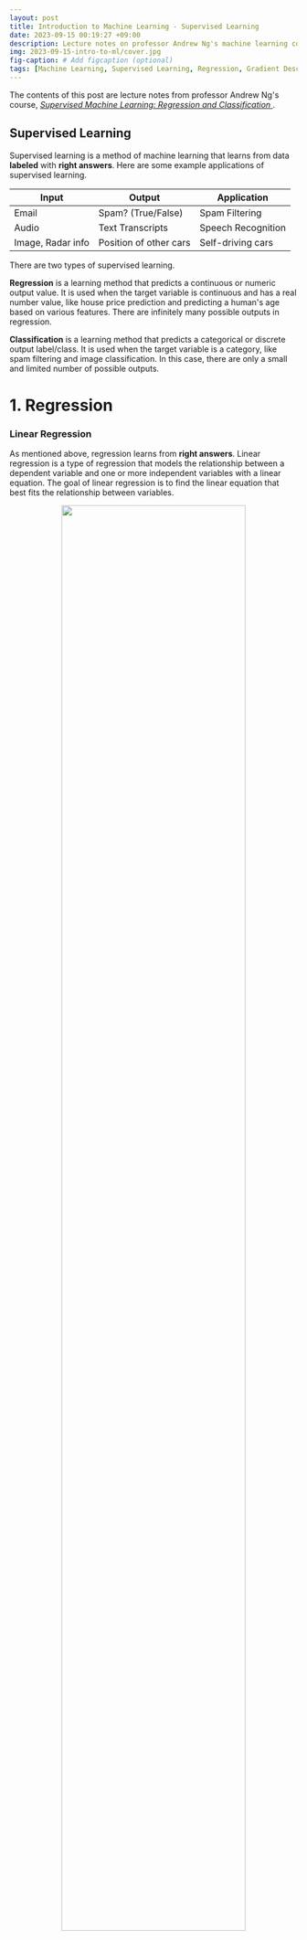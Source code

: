 ```yaml
---
layout: post
title: Introduction to Machine Learning - Supervised Learning
date: 2023-09-15 00:19:27 +09:00
description: Lecture notes on professor Andrew Ng's machine learning course
img: 2023-09-15-intro-to-ml/cover.jpg
fig-caption: # Add figcaption (optional)
tags: [Machine Learning, Supervised Learning, Regression, Gradient Descent, Classification]
---
```


The contents of this post are lecture notes from professor Andrew Ng's course, 
<a href="https://www.coursera.org/learn/machine-learning" target="_blank">
  *Supervised Machine Learning: Regression and Classification*
</a>
.

## Supervised Learning

Supervised learning is a method of machine learning that learns from data **labeled** with **right answers**. Here are some example applications of supervised learning.

| Input | Output | Application |
| -------- | -------- | -------- |
| Email | Spam? (True/False) | Spam Filtering |
| Audio | Text Transcripts | Speech Recognition |
| Image, Radar info | Position of other cars | Self-driving cars |

There are two types of supervised learning.

**Regression** is a learning method that predicts a continuous or numeric output value. It is used when the target variable is continuous and has a real number value, like house price prediction and predicting a human's age based on various features. 
There are infinitely many possible outputs in regression.

**Classification** is a learning method that predicts a categorical or discrete output label/class. It is used when the target variable is a category, like spam filtering and image classification. In this case, there are only a small and limited number of possible outputs.

# 1. Regression

### Linear Regression

As mentioned above, regression learns from **right answers**. Linear regression is a type of regression that models the relationship between a dependent variable and one or more independent variables with a linear equation. The goal of linear regression is to find the linear equation that best fits the relationship between variables.

<p align="center">
  <img src="/assets/img/2023-09-15-intro-to-ml/01/linear-regression.png" width="80%" height="80%">
 </p>
<p align="center"><b><i>Linear Regression</i></b></p>

Linear regression with a single feature \\(x\\) is mathematically expressed as follows.

\\[f_{w, b}(x) = wx + b\\]

* \\(x\\) : input variable feature
* \\(y\\) : output variable feature / *target* variable
* \\(\hat y\\) : prediction (estimated y)
* \\(m\\) : number of training examples
* \\((x, y)\\) : single training example
* \\((x^{(i)}, y^{(i)})\\) : \\(i^{th}\\) training example

### Cost Function

A **Cost Function** is a function that quantifies how well a machine learning model's prediction matches the actual values. 
The goal is to minimize the cost function, and a cost function with 2 parameters can be visualized with a contour plot.
A contour plot with the shape close to a circle has better performance.

<p align="center">
  <img src="/assets/img/2023-09-15-intro-to-ml/01/contour-plot.png" width="80%" height="80%">
 </p>
<p align="center"><b><i>Cost function visualized as a contour plot</i></b></p>

The cost function of model \\(f_{w, b}(x) = wx + b\\) is mathematically expressed as follows.

\\[J(w,b)=\frac 1 {2m} \sum_{i=1}^m(f_{w,b}(x^{(i)})-y^{(i)})^2\\]

* \\(w\\) : weight(s)
* \\(b\\) : bias

### Gradient Descent

**Gradient Descent** is an optimization algorithm that minimizes the cost function. The basic idea is to iteratively adjust model parameters and decrease the cost function.
The following is a mathematical expression and pseudo code of gradient descent with one weight parameter.

\\[w=w-\alpha \space \frac \partial {\partial w}J(w,b)\\]
\\[b=b-\alpha \space \frac \partial {\partial b}J(w,b)\\]
<p align="center"><b><i>Mathematical expression of gradient descent</i></b></p>

```python
# Repeat until convergence
tmp_w = w - α * dj_dw
tmp_b = w - α * dj_db
w = tmp_w
b = tmp_b
```
<p align="center"><b><i>Pseudo code of gradient descent</i></b></p>

\\(\alpha\\) is the learning rate. If the learning rate is too small, the algorithm is slow. If the learning rate is too big, the algorithm may overshoot and fail to converge.
Below is the mathematical expression of gradient descent for linear regression.

\\[\frac \partial {\partial w}J(w,b)=\frac 1 m \sum_{i=1}^m(f_{w,b}(x^{(i)})-y^{(i)})x^{(i)}\\]
\\[\frac \partial {\partial b}J(w,b)=\frac 1 m \sum_{i=1}^m(f_{w,b}(x^{(i)})-y^{(i)})\\]
<p align="center"><b><i>Gradient descent of linear regression</i></b></p>

### Linear Regression with Multiple features

Linear regression can be expressed with multiple parameters. Each parameter represents an individual feature.

\\[f_{\vec w,b}(\vec x) = w_1x_1+w_2x_2+\space ... \space+w_nx_n+b\\]

* \\(\vec w = \begin{bmatrix} w_1 & w_2 & w_3 & ... & w_n \end{bmatrix}\\)
* \\(b\\) is a number
* \\(\vec x = \begin{bmatrix} x_1 & x_2 & x_3 & ... & x_n \end{bmatrix}\\)

Therefore, in vector notation the model can be expressed as

\\[f_{\vec w, b}(\vec x) = \vec w \cdot \vec x + b\\]

This is also known as multiple linear regression, which is a type of linear regression with two or more independent variables.

### Gradient Descent for Multiple Linear Regression

Each iteration of gradient descent for multiple linear regression is expressed as follows.

\\[w_1=w_1-\alpha \space \frac 1 m \sum_{i=1}^m(f_{\vec w,b}(\vec x^{(i)})-y^{(i)})x_1^{(i)}\\]
\\[...\\]
\\[w_n=w_n-\alpha \space \frac 1 m \sum_{i=1}^m(f_{\vec w,b}(\vec x^{(i)})-y^{(i)})x_n^{(i)}\\]
\\[b=b-\alpha \space \frac 1 m \sum_{i=1}^m(f_{w,b}(x^{(i)})-y^{(i)})\\]

In each iteration, \\(w_j\space(j=1\space...\space n)\\) and \\(b\\) is simultaneously updated.

* \\(x_j\\) : \\(j^{th}\\) feature
* \\(n\\) : number of features
* \\(\vec x ^{(i)}\\) : features of \\(i^{th}\\) training example (row vector)
* \\(x_j^{(i)}\\) : value of feature \\(j\\) in \\(i^{th}\\) training example

### Feature Scaling

**Feature scaling** is a technique that speeds up gradient descent. Below is a simple example of how it is applied.

\\(300\le x_1\le 2000, \space 0\le x_2\le5\\)

\\(\rightarrow 0.15\le \frac {x_1} {2000}\le 1,\space 0\le \frac {x_2} 5\le1\\)

\\(\rightarrow 0.15\le x_1'\le1,\space 0\le x_2'\le1\\)

Some well known examples of feature scaling are **Mean normalization** and **Z-Score normalization**.

\\[300\le x_1\le 2000, \space 0\le x_2\le5,\space \mu_1 = 600,\space \mu_2 = 2.3 \space \space (\mu_1, \mu_2 \text{ are average of } x_1 \text{ and } x_2)\\]

\\[\rightarrow x_1'=\frac {x_1-\mu_1} {2000-300}, \space x_2'=\frac {x_2-\mu_2} {5-0}\\]

\\[-0.18\le x_1'\le 0.82, \space -0.46\le x_2'\le0.54\\]

<p align="center"><b><i>Mean Normalization</i></b></p>

\\[x_1 = \frac {x_1-\mu_1} {\sigma_1}, \space x_2 = \frac {x_2-\mu_2} {\sigma_2} \space (\sigma_1, \sigma_2 \text{ are standard deviation of } x_1 \text{ and } x_2)\\]

<p align="center"><b><i>Z-Score Normalization (Standardization)</i></b></p>

### Feature Engineering

**Feature engineering** is a process of selecting a set of features and creating new features from them. Below is an example.

\\[f_{\vec w, b}(\vec x)=w_1x_1+w_2x_2+b\\]

* \\(x_1\\) : frontage
* \\(x_2\\) : depth
* \\(x_3\\) : area (frontage * depth) \\(\rightarrow\\) **NEW FEATURE**

### Polynomial Regression

Polynomial regression is a type of regression where the relationship between dependent and independent variable is expressed as an nth degree polynomial.

\\[f_{\vec w, b}(x)=w_1x+w_2x^2+w_3x^3+b\\]
\\[f_{\vec w, b}(x)=w_1x+w_2\sqrt x + b\\]
<p align="center"><b><i>Polynomial regression</i></b></p>

# 2. Classification

### Binary Classification

**Binary classification** is a type of supervised machine learning task where the goal is to categorize data into one of two possible categories/classes/labels. The target variable in this case is binary, meaning it can take only 2 distinct values.

\\[\text{if } f_{w,b}(x)<0.5 \rightarrow \hat y = 0\\]
\\[\text{if } f_{w,b}(x)\ge 0.5 \rightarrow \hat y = 1\\]
<p align="center"><b><i>Example of binary classification</i></b></p>

### Logistic Regression

In contrast to linear regression, **logistic regression** is a type of regression that models the probability of a binary outcome as a function of one or more independent variables or features. The goal of logistic regression is to find the relationship between the independent variables and the probability of a particular outcome. The logistic function, or the **sigmoid function** is used to model the relationship.

\\[g(z)=\frac 1 {1+e^{-z}} \space(z=\vec w \cdot \vec x + b)\\]

<p align="center"><b><i>Sigmoid function</i></b></p>

This can be rewritten as follows

\\[f_{\vec w, b}(\vec x)= g(\vec w\cdot \vec x+b)= \frac {1} {1+e^{-(\vec w\cdot \vec x+b)}}\\]

which is equal to the probability that the class is 1.

* \\(f_{\vec w,b}(\vec x) = 0.7\space\\) indicates that there is a 70% chance that \\(y\\) is 1.
* \\(f_{\vec w, b}(\vec x) = P(y=1\|\vec x;\vec w,b)\space\\) indicates the probability that \\(y\\) is 1, given input \\(\vec x\\) and parameters \\(\vec w\\), \\(b\\).

### Decision Boundary

A **decision Boundary** is the boundary or dividing line that separates different classes or categories in a dataset.

\\[f_{\vec w, b}(\vec x)=g(z)=g(w_1x_1+w_2x_2+b)\\]
\\[w_1=1,w_2=1,b=-3\\]
\\[z=\vec w \cdot \vec x + b = 0\\]
\\[=x_1+x_2-3 = 0\\]
\\[\therefore x_1+x_2=3\\]
<p align="center"><b><i>Linear decision boundary</i></b></p>

\\[f_{\vec w, b}(\vec x)=g(z)=g(w_1x_1^2+w_2x_2^2+b)\\]
\\[w_1=1,w_2=1,b=-1\\]
\\[z=x_1^2+x_2^2-1=0\\]
\\[\therefore x_1^2+x_2^2=1\\]
<p align="center"><b><i>Non-linear decision boundary</i></b></p>

### Cost Function for Logistic Regression

The loss function for logistic regression \\(L(f_{\vec w, b}(\vec x^{(i)}), y^{(i)})=\\)
\\[-log(f_{\vec w, b}(\vec x^{(i)})) \space\space (if\space\space y^{(i)} = 1)\\]
\\[-log(1-f_{\vec w, b}(\vec x^{(i)})) \space\space (if\space\space y^{(i)} = 0)\\]

1. if \\(y^{(i)}=1\\),
   
   \\(L(f_{\vec w, b}(\vec x^{(i)}), y^{(i)})= -log(f_{\vec w, b}(\vec x^{(i)}))\\)
   * As \\(f_{\vec w, b}(\vec x^{(i)}) \rightarrow 1\\) then loss \\(\rightarrow 0\\)
   * As \\(f_{\vec w, b}(\vec x^{(i)}) \rightarrow 0\\) then loss \\(\rightarrow \infty\\)
2. if \\(y^{(i)}=0\\)
   
   \\(L(f_{\vec w, b}(\vec x^{(i)}), y^{(i)})= -log(1-f_{\vec w, b}(\vec x^{(i)}))\\)
   * As \\(f_{\vec w, b}(\vec x^{(i)}) \rightarrow 0\\) then loss \\(\rightarrow 0\\)
   * As \\(f_{\vec w, b}(\vec x^{(i)}) \rightarrow 1\\) then loss \\(\rightarrow \infty\\)

This can be simplified as
\\[L(f_{\vec w, b}(\vec x^{(i)}), y^{(i)})=-y^{(i)}\space log(f_{\vec w, b}(\vec x^{(i)}))-(1-y^{(i)})\space log(1-f_{\vec w, b}(\vec x^{(i)}))\text{ (Convex, Single global minimum)}\\]

And therefore the cost function is
\\[J(\vec w,b)=-\frac 1 m \sum_{i=1}^m[y^{(i)}\space log(f_{\vec w, b}(\vec x^{(i)}))+(1-y^{(i)})\space log(1-f_{\vec w, b}(\vec x^{(i)}))]\\]

<p align="center"><b><i>Simplified cost function for logistic regression</i></b></p>

### Gradient Descent for Logistic Regression

Gradient descent for logistic regression is performed as follows.

\\[w_j=w_j-\alpha \space \frac 1 m \sum_{i=1}^m(f_{\vec w,b}(\vec x^{(i)})-y^{(i)})x_j^{(i)}\\]
\\[b=b-\alpha \space \frac 1 m \sum_{i=1}^m(f_{w,b}(x^{(i)})-y^{(i)})\\]
In each iteration, \\(w_j\space(j=1\space...\space n)\\) and \\(b\\) is simultaneously updated. For logistic regression, \\(f_{\vec w,b}(\vec x) = \frac 1 {1+e^{-(\vec w \cdot \vec x + b)}}\\).

### Overfitting and Underfitting

**Overfitting** is a problem where the machine learning model learns too well and takes into account noise, random fluctuations or anomalies and misses the true pattern. **Underfitting** is a problem where the model is too simple to capture a pattern in training data. Here is a comparison of each case.

<p align="center">
  <img src="/assets/img/2023-09-15-intro-to-ml/01/overfitting.png" width="80%" height="80%">
 </p>
<p align="center"><b><i>Comparison of underfitting, overfitting and optimal fitting</i></b></p>

1. Underfit
  * **High Bias**
  * ***Does not fit*** the training set well
    
2. Overfit
  * **High Variance**
  * Fits training set ***extremely*** well, but does not work well with new examples that are not in the training set
    
3. Optimal
  * **Generalizes Well**
  * Fits training set well

### Regularization

Regularization is a technique used to prevent overfitting and improve generalization of a model.

* **Cost Function with Regularization**
   \\[J(\vec w, b)=\frac 1 {2m} \sum_{i=1}^m (f_{\vec w,b}(\vec x^{(i)})-y^{(i)})^2+\frac \lambda {2m}\sum_{j=1}^nw_j^2\\]
   * \\(\frac \lambda {2m}\sum_{j=1}^nw_j^2\\) is the regularization term.
   * \\(\lambda\\) is the regularization parameter. \\((\lambda > 0)\\)
   * if \\(\lambda > 0\\), it is the same as not using regularization. (overfit)
   * if \\(\lambda = 10^{10}, f(x) \approx b\\), model is underfit.
* **Regularized Linear Regression**
   \\[w_j=w_j-\alpha \space [\frac 1 m \sum_{i=1}^m(f_{\vec w,b}(\vec x^{(i)})-y^{(i)})x_j^{(i)}+\frac \lambda {m}w_j]\\]
  \\[b=b-\alpha \space \frac 1 m \sum_{i=1}^m(f_{w,b}(x^{(i)})-y^{(i)})\\]
  <p align="center"><b><i>One iteration</i></b></p>
   * \\(\frac \partial {\partial w_j} J(\vec w,b)=\frac 1 m \sum_{i=1}^m(f_{\vec w,b}(\vec x^{(i)})-y^{(i)})x_j^{(i)}+\frac \lambda {m}w_j\\)
   * \\(w_j=w_j(1-\alpha \frac \lambda m)-\alpha \space \frac 1 m \sum_{i=1}^m(f_{\vec w,b}(\vec x^{(i)})-y^{(i)})x_j^{(i)}\\)
     * \\((1-\alpha \frac \lambda m)\\) is a number slightly smaller than 1, so multiplying this to \\(w_j\\) means after every iteration, \\(w_j\\) shrinks slightly.
* **Regularized Logistic Regression**
  \\[w_j=w_j-\alpha \space [\frac 1 m \sum_{i=1}^m(f_{\vec w,b}(\vec x^{(i)})-y^{(i)})x_j^{(i)}+\frac \lambda {m}w_j]\\]
  \\[b=b-\alpha \space \frac 1 m \sum_{i=1}^m(f_{w,b}(x^{(i)})-y^{(i)})\\]
  <p align="center"><b><i>One iteration</i></b></p>
  \\[J(\vec w,b)=-\frac 1 m \sum_{i=1}^m [y^{(i)}\space log(f_{\vec w, b}(\vec x^{(i)}))+(1-y^{(i)})\space log(1-f_{\vec w, b}(\vec x^{(i)}))]+ \frac \lambda {2m}\sum_{j=1}^nw_j^2\\]
  <p align="center"><b><i>Cost function</i></b></p>